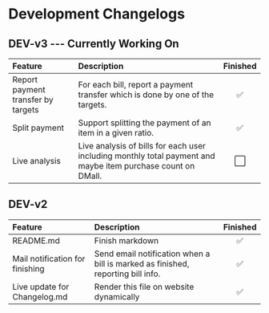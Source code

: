 Development Changelogs
==================

## DEV-v3 --- Currently Working On
| Feature | Description | Finished
| :--- | :--- | :---: |
| Report payment transfer by targets | For each bill, report a payment transfer which is done by one of the targets. | :white_check_mark: |
| Split payment | Support splitting the payment of an item in a given ratio. | :white_check_mark: |
| Live analysis | Live analysis of bills for each user including monthly total payment and maybe item purchase count on DMall. | :white_large_square: |

## DEV-v2 
| Feature | Description | Finished
| :--- | :--- | :---: |
| README.md | Finish markdown | :white_check_mark: |
| Mail notification for finishing | Send email notification when a bill is marked as finished, reporting bill info. | :white_check_mark: |
| Live update for Changelog.md | Render this file on website dynamically | :white_check_mark: |

